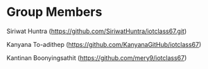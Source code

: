 # Group Members
Siriwat Huntra (https://github.com/SiriwatHuntra/iotclass67.git)

Kanyana To-adithep (https://github.com/KanyanaGitHub/iotclass67)

Kantinan Boonyingsathit (https://github.com/mery9/iotclass67)